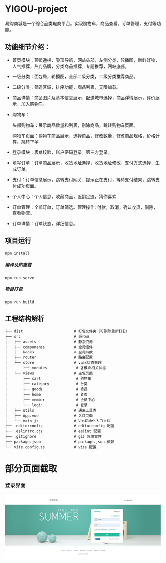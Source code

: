 # YIGOU-project
易购商城是一个综合品类电商平台。实现购物车，商品查看，订单管理，支付等功能。

## 功能细节介绍：

- 首页模块：顶部通栏，吸顶导航，网站头部，左侧分类，轮播图，新鲜好物，人气推荐，热门品牌，分类商品推荐，专题推荐，网站底部。

- 一级分类：面包屑，轮播图，全部二级分类，二级分类推荐商品。

- 二级分类：筛选区域，排序功能，商品列表，无限加载。

- 商品详情：商品图片及基本信息展示，配送城市选择，商品详情展示，评价展示，加入购物车。

- 购物车：

  头部购物车：展示商品数量和列表，删除商品，跳转购物车页面。

  购物车页面：购物车商品展示，选择商品，修改数量，修改商品规格，价格计算，跳转下单

- 登录模块：表单校验，账户密码登录，第三方登录。

- 填写订单：订单商品展示，收货地址选择，收货地址修改，支付方式选择，生成订单。

- 支付：订单信息展示，跳转支付网关，提示正在支付，等待支付结果，跳转支付成功页面。

- 个人中心：个人信息，收藏商品，近期足迹，猜你喜欢

- 订单管理：全部订单，订单筛选。管理操作: 付款，取消，确认收货，删除，查看物流。

- 订单详情：订单状态，详细信息。

## 项目运行
```
npm install
```

##### 编译及热重载
```
npm run serve
```

##### 项目打包
```
npm run build
```

## 工程结构解析

```
├── dist                       # 打包文件夹（可删除重新打包）
├── src                        # 源代码
│   ├── assets                 # 静态资源
│   ├── components             # 全局组件
│   ├── hooks                  # 全局函数  
│   ├── router                 # 路由配置
│   └── store                  # vuex状态管理
│       └── modules             # 各模块相关状态
│   └── views                  # 主包页面
│       ├── cart                # 购物车
│       ├── category            # 分类
│       ├── goods               # 商品
│       ├── home                # 首页
│       ├── member              # 会员中心
│       └── login            	# 登录
│   ├── utils                  # 通用工具类
│   ├── App.vue                # 入口页面
│   └── main.js                # Vue初始化入口文件
├── .editorconfig              # editorconfig 配置
├── .eslintrc.cjs              # eslint 配置
├── .gitignore                 # git 忽略文件
├── package.json               # package.json 依赖
└── vite.config.ts             # vite 配置
```

# 部分页面截取



### 登录界面

![alt text](moudlefile/1.jpg)